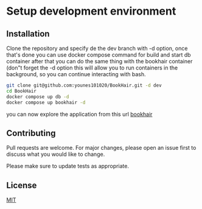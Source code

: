 # Setup development environment

## Installation

Clone the repository and specify de the dev branch with -d option, once that's done you can use docker compose command for build and start db container after that you can do the same thing with the bookhair container (don"t forget the -d option this will allow you to run containers in the background, so you can continue interacting with bash.

```bash
git clone git@github.com:younes101020/BookHair.git -d dev
cd BookHair
docker compose up db -d
docker compose up bookhair -d
```

you can now explore the application from this url [bookhair](http://localhost:3000/)


## Contributing

Pull requests are welcome. For major changes, please open an issue first
to discuss what you would like to change.

Please make sure to update tests as appropriate.

## License

[MIT](https://choosealicense.com/licenses/mit/)
